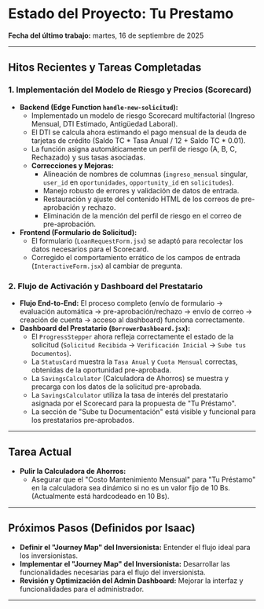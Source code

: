# Estado del Proyecto: Tu Prestamo

**Fecha del último trabajo:** martes, 16 de septiembre de 2025

---

## Hitos Recientes y Tareas Completadas

### 1. Implementación del Modelo de Riesgo y Precios (Scorecard)
*   **Backend (Edge Function `handle-new-solicitud`):**
    *   Implementado un modelo de riesgo Scorecard multifactorial (Ingreso Mensual, DTI Estimado, Antigüedad Laboral).
    *   El DTI se calcula ahora estimando el pago mensual de la deuda de tarjetas de crédito (Saldo TC * Tasa Anual / 12 + Saldo TC * 0.01).
    *   La función asigna automáticamente un perfil de riesgo (A, B, C, Rechazado) y sus tasas asociadas.
    *   **Correcciones y Mejoras:**
        *   Alineación de nombres de columnas (`ingreso_mensual` singular, `user_id` en `oportunidades`, `opportunity_id` en `solicitudes`).
        *   Manejo robusto de errores y validación de datos de entrada.
        *   Restauración y ajuste del contenido HTML de los correos de pre-aprobación y rechazo.
        *   Eliminación de la mención del perfil de riesgo en el correo de pre-aprobación.
*   **Frontend (Formulario de Solicitud):**
    *   El formulario (`LoanRequestForm.jsx`) se adaptó para recolectar los datos necesarios para el Scorecard.
    *   Corregido el comportamiento errático de los campos de entrada (`InteractiveForm.jsx`) al cambiar de pregunta.

### 2. Flujo de Activación y Dashboard del Prestatario
*   **Flujo End-to-End:** El proceso completo (envío de formulario -> evaluación automática -> pre-aprobación/rechazo -> envío de correo -> creación de cuenta -> acceso al dashboard) funciona correctamente.
*   **Dashboard del Prestatario (`BorrowerDashboard.jsx`):**
    *   El `ProgressStepper` ahora refleja correctamente el estado de la solicitud (`Solicitud Recibida` -> `Verificación Inicial` -> `Sube tus Documentos`).
    *   La `StatusCard` muestra la `Tasa Anual` y `Cuota Mensual` correctas, obtenidas de la oportunidad pre-aprobada.
    *   La `SavingsCalculator` (Calculadora de Ahorros) se muestra y precarga con los datos de la solicitud pre-aprobada.
    *   La `SavingsCalculator` utiliza la tasa de interés del prestatario asignada por el Scorecard para la propuesta de "Tu Préstamo".
    *   La sección de "Sube tu Documentación" está visible y funcional para los prestatarios pre-aprobados.

---

## Tarea Actual

*   **Pulir la Calculadora de Ahorros:**
    *   Asegurar que el "Costo Mantenimiento Mensual" para "Tu Préstamo" en la calculadora sea dinámico si no es un valor fijo de 10 Bs. (Actualmente está hardcodeado en 10 Bs).

---

## Próximos Pasos (Definidos por Isaac)

*   **Definir el "Journey Map" del Inversionista:** Entender el flujo ideal para los inversionistas.
*   **Implementar el "Journey Map" del Inversionista:** Desarrollar las funcionalidades necesarias para el flujo del inversionista.
*   **Revisión y Optimización del Admin Dashboard:** Mejorar la interfaz y funcionalidades para el administrador.

---